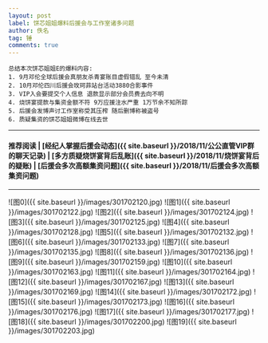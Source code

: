 ```yaml
---
layout: post
label: 饼芯姐姐爆料后援会与工作室诸多问题
author: 佚名
tag: 锤
comments: true
---
```


    总结本次饼芯姐姐E的爆料内容:
    1. 9月邓伦全球后援会真朋友杀青宴账目虚假错乱 至今未清
    2. 10月邓伦四川后援会玫珂菲站台活动3880合影事件
    3. VIP入会要提交个人信息 退款显示部分会员费去向不明
    4. 烧饼宴提款与集资金额不符 9万应援注水严重 1万节余不知所踪
    5. 后援会发博声讨工作室称受其压榨 随后删博称被盗号
    6. 质疑集资的饼芯姐姐微博在线去世
    
---
#### 推荐阅读 | [经纪人掌握后援会动态]({{ site.baseurl }}/2018/11/公公直管VIP群的聊天记录) | [多方质疑烧饼宴背后乱账]({{ site.baseurl }}/2018/11/烧饼宴背后的疑账) | [后援会多次高额集资问题]({{ site.baseurl }}/2018/11/后援会多次高额集资问题)
---

![图0]({{ site.baseurl }}/images/301702120.jpg)
![图1]({{ site.baseurl }}/images/301702122.jpg)
![图2]({{ site.baseurl }}/images/301702124.jpg)
![图3]({{ site.baseurl }}/images/301702125.jpg)
![图4]({{ site.baseurl }}/images/301702128.jpg)
![图5]({{ site.baseurl }}/images/301702132.jpg)
![图6]({{ site.baseurl }}/images/301702133.jpg)
![图7]({{ site.baseurl }}/images/301702135.jpg)
![图8]({{ site.baseurl }}/images/301702136.jpg)
![图9]({{ site.baseurl }}/images/301702159.jpg)
![图10]({{ site.baseurl }}/images/301702163.jpg)
![图11]({{ site.baseurl }}/images/301702164.jpg)
![图12]({{ site.baseurl }}/images/301702167.jpg)
![图13]({{ site.baseurl }}/images/301702169.jpg)
![图14]({{ site.baseurl }}/images/301702172.jpg)
![图15]({{ site.baseurl }}/images/301702173.jpg)
![图16]({{ site.baseurl }}/images/301702176.jpg)
![图17]({{ site.baseurl }}/images/301702177.jpg)
![图18]({{ site.baseurl }}/images/301702200.jpg)
![图19]({{ site.baseurl }}/images/301702203.jpg)
